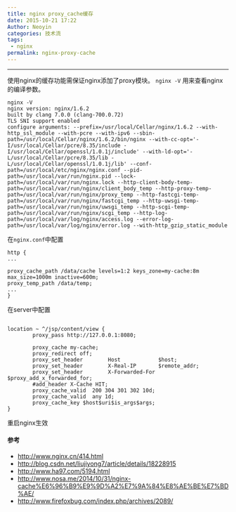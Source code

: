 ```yaml
---
title: nginx proxy_cache缓存
date: 2015-10-21 17:22
Author: Neoyin
categories: 技术流
tags:
 - nginx
permalink: nginx-proxy-cache
---
```


-------

使用nginx的缓存功能需保证nginx添加了proxy模块。
`nginx -V` 用来查看nginx的编译参数。

```
nginx -V
nginx version: nginx/1.6.2
built by clang 7.0.0 (clang-700.0.72)
TLS SNI support enabled
configure arguments: --prefix=/usr/local/Cellar/nginx/1.6.2 --with-http_ssl_module --with-pcre --with-ipv6 --sbin-path=/usr/local/Cellar/nginx/1.6.2/bin/nginx --with-cc-opt='-I/usr/local/Cellar/pcre/8.35/include -I/usr/local/Cellar/openssl/1.0.1j/include' --with-ld-opt='-L/usr/local/Cellar/pcre/8.35/lib -L/usr/local/Cellar/openssl/1.0.1j/lib' --conf-path=/usr/local/etc/nginx/nginx.conf --pid-path=/usr/local/var/run/nginx.pid --lock-path=/usr/local/var/run/nginx.lock --http-client-body-temp-path=/usr/local/var/run/nginx/client_body_temp --http-proxy-temp-path=/usr/local/var/run/nginx/proxy_temp --http-fastcgi-temp-path=/usr/local/var/run/nginx/fastcgi_temp --http-uwsgi-temp-path=/usr/local/var/run/nginx/uwsgi_temp --http-scgi-temp-path=/usr/local/var/run/nginx/scgi_temp --http-log-path=/usr/local/var/log/nginx/access.log --error-log-path=/usr/local/var/log/nginx/error.log --with-http_gzip_static_module
```

在`nginx.conf`中配置

```
http {
...

proxy_cache_path /data/cache levels=1:2 keys_zone=my-cache:8m max_size=1000m inactive=600m;
proxy_temp_path /data/temp;
...
}
```

在server中配置

```

location ~ ^/jsp/content/view {
        proxy_pass http://127.0.0.1:8080;

        proxy_cache my-cache;
        proxy_redirect off;
        proxy_set_header        Host            $host;
        proxy_set_header        X-Real-IP       $remote_addr;
        proxy_set_header        X-Forwarded-For $proxy_add_x_forwarded_for;
        #add_header X-Cache HIT;
        proxy_cache_valid  200 304 301 302 10d;
        proxy_cache_valid  any 1d;
        proxy_cache_key $host$uri$is_args$args;
}
```

重启nginx生效

#### 参考
- <http://www.nginx.cn/414.html>
- <http://blog.csdn.net/liujiyong7/article/details/18228915>
- <http://www.ha97.com/5194.html>
- <http://www.nosa.me/2014/10/31/nginx-cache%E6%96%B9%E9%9D%A2%E7%9A%84%E8%AE%BE%E7%BD%AE/>
- <http://www.firefoxbug.com/index.php/archives/2089/>
